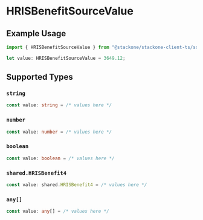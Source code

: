 # HRISBenefitSourceValue

## Example Usage

```typescript
import { HRISBenefitSourceValue } from "@stackone/stackone-client-ts/sdk/models/shared";

let value: HRISBenefitSourceValue = 3649.12;
```

## Supported Types

### `string`

```typescript
const value: string = /* values here */
```

### `number`

```typescript
const value: number = /* values here */
```

### `boolean`

```typescript
const value: boolean = /* values here */
```

### `shared.HRISBenefit4`

```typescript
const value: shared.HRISBenefit4 = /* values here */
```

### `any[]`

```typescript
const value: any[] = /* values here */
```

